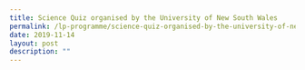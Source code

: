 ```yaml
---
title: Science Quiz organised by the University of New South Wales
permalink: /lp-programme/science-quiz-organised-by-the-university-of-new-south-wales/
date: 2019-11-14
layout: post
description: ""
---
```


